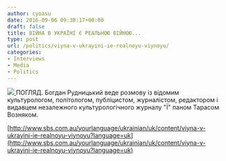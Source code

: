 ```yaml
---
author: cyoasu
date: 2016-09-06 09:38:17+00:00
draft: false
title: ВІЙНА В УКРАЇНІ Є РЕАЛЬНОЮ ВІЙНОЮ...
type: post
url: /politics/viyna-v-ukrayini-ie-realnoyu-viynoyu/
categories:
- Interviews
- Media
- Politics
---
```


[![](http://www.sbs.com.au/yourlanguage/sites/sbs.com.au.yourlanguage/files/styles/body_image/public/podcast_images/1-img_5322.jpg?itok=eKKWdNt3)
](http://www.sbs.com.au/yourlanguage/ukrainian/uk/content/viyna-v-ukrayini-ie-realnoyu-viynoyu?language=uk)ПОГЛЯД. Богдан Рудницький веде розмову із відомим культурологом, політологом, публіцистом, журналістом, редактором і видавцем незалежного культурологічного журналу "Ї" паном Тарасом Возняком.

[http://www.sbs.com.au/yourlanguage/ukrainian/uk/content/viyna-v-ukrayini-ie-realnoyu-viynoyu?language=uk](http://www.sbs.com.au/yourlanguage/ukrainian/uk/content/viyna-v-ukrayini-ie-realnoyu-viynoyu?language=uk)
